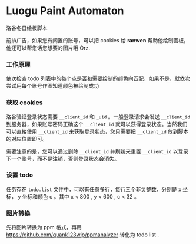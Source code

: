 # Luogu Paint Automaton

洛谷冬日绘板脚本

前排广告，如果您有闲置的账号，可以把 cookies 给 **ranwen** 帮助他绘制画板，他还可以帮您话您想要的图片哦 Orz.

### 工作原理

依次检查 todo 列表中的每个点是否和需要绘制的颜色向匹配，如果不是，就依次尝试用每个账号作图知道颜色被绘制成功

### 获取 cookies

洛谷验证登录状态需要 `__client_id` 和 `_uid` 。一般登录请求会发送 `__client_id` 到服务器，如果账号密码正确这个 `__client_id` 就可以获得登录状态。当然我们可以直接使用 `__client_id` 来获取登录状态，您只需要把 `__client_id` 放到脚本的对应位置即可。

需要注意的是，您可以通过删除 `__client_id` 并刷新来重置 `__client_id` 以登录下一个账号，而不是注销，否则登录状态会消失。

### 设置 todo

任务存在 `todo.list` 文件中，可以有任意多行，每行三个非负整数，分别是 x 坐标， y 坐标和颜色 c 。其中 x < 800 , y < 600 , c < 32 。

### 图片转换

先将图片转换为 ppm 格式，再用 https://github.com/quank123wip/ppmanalyzer 转化为 todo list .
